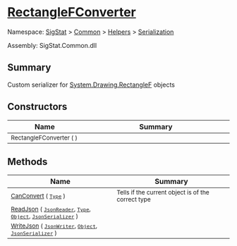 # [RectangleFConverter](./RectangleFConverter.md)

Namespace: [SigStat]() > [Common](./../../README.md) > [Helpers](./../README.md) > [Serialization](./README.md)

Assembly: SigStat.Common.dll

## Summary
Custom serializer for [System.Drawing.RectangleF](https://docs.microsoft.com/en-us/dotnet/api/System.Drawing.RectangleF) objects

## Constructors

| Name<div><a href="#"><img width=160></a></div> | Summary<div><a href="#"><img width=400></a></div> | 
| --- | --- | 
| <sub>RectangleFConverter (  )</sub>| <sub></sub>| <br>


## Methods

| Name<div><a href="#"><img width=160></a></div> | Summary<div><a href="#"><img width=400></a></div> | 
| --- | --- | 
| <sub>[CanConvert](./Methods/RectangleFConverter-100664169.md) ( [`Type`](https://docs.microsoft.com/en-us/dotnet/api/System.Type) )</sub>| <sub>Tells if the current object is of the correct type</sub>| <br>
| <sub>[ReadJson](./Methods/RectangleFConverter-100664170.md) ( [`JsonReader`](./RectangleFConverter.md), [`Type`](https://docs.microsoft.com/en-us/dotnet/api/System.Type), [`Object`](https://docs.microsoft.com/en-us/dotnet/api/System.Object), [`JsonSerializer`](./RectangleFConverter.md) )</sub>| <sub></sub>| <br>
| <sub>[WriteJson](./Methods/RectangleFConverter-100664171.md) ( [`JsonWriter`](./RectangleFConverter.md), [`Object`](https://docs.microsoft.com/en-us/dotnet/api/System.Object), [`JsonSerializer`](./RectangleFConverter.md) )</sub>| <sub></sub>| <br>


